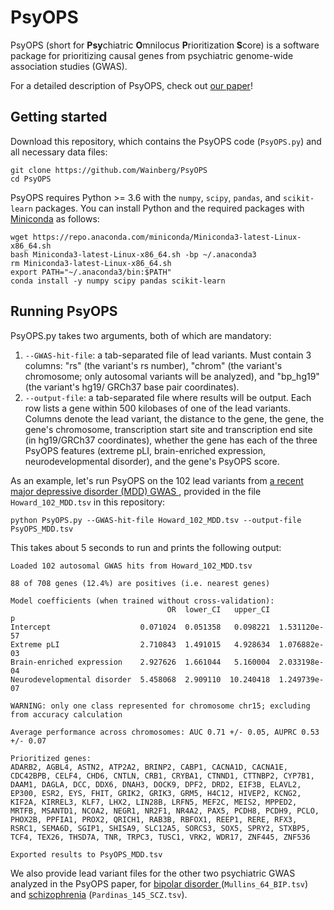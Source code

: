 # PsyOPS 

PsyOPS (short for **Psy**chiatric **O**mnilocus **P**rioritization **S**core) 
is a software package for prioritizing causal genes from psychiatric genome-wide 
association studies (GWAS). 

For a detailed description of PsyOPS, check out [our paper](TODO)!

## Getting started

Download this repository, which contains the PsyOPS code (`PsyOPS.py`) and all 
necessary data files:

```  
git clone https://github.com/Wainberg/PsyOPS
cd PsyOPS
```

PsyOPS requires Python >= 3.6 with the `numpy`, `scipy`, `pandas`, and 
`scikit-learn` packages. You can install Python and the required packages with 
[Miniconda](https://docs.conda.io/en/latest/miniconda.html) as follows:

```
wget https://repo.anaconda.com/miniconda/Miniconda3-latest-Linux-x86_64.sh
bash Miniconda3-latest-Linux-x86_64.sh -bp ~/.anaconda3
rm Miniconda3-latest-Linux-x86_64.sh
export PATH="~/.anaconda3/bin:$PATH"
conda install -y numpy scipy pandas scikit-learn
```

## Running PsyOPS

PsyOPS.py takes two arguments, both of which are mandatory:

1) `--GWAS-hit-file`: a tab-separated file of lead variants. Must contain 3 
   columns: "rs" (the variant's rs number), "chrom" (the variant's chromosome; 
   only autosomal variants will be analyzed), and "bp_hg19" (the variant's hg19/
   GRCh37 base pair coordinates). 
2) `--output-file`: a tab-separated file where results will be output. 
   Each row lists a gene within 500 kilobases of one of the lead variants. 
   Columns denote the lead variant, the distance to the gene, the gene, the 
   gene's chromosome, transcription start site and transcription end site (in 
   hg19/GRCh37 coordinates), whether the gene has each of the three PsyOPS 
   features (extreme pLI, brain-enriched expression, neurodevelopmental 
   disorder), and the gene's PsyOPS score.

As an example, let's run PsyOPS on the 102 lead variants from 
[a recent major depressive disorder (MDD) GWAS
](https://www.ncbi.nlm.nih.gov/pmc/articles/PMC6522363), provided in the file 
`Howard_102_MDD.tsv` in this repository:

```
python PsyOPS.py --GWAS-hit-file Howard_102_MDD.tsv --output-file PsyOPS_MDD.tsv
```

This takes about 5 seconds to run and prints the following output:

```
Loaded 102 autosomal GWAS hits from Howard_102_MDD.tsv

88 of 708 genes (12.4%) are positives (i.e. nearest genes)

Model coefficients (when trained without cross-validation):
                                   OR  lower_CI   upper_CI             p
Intercept                    0.071024  0.051358   0.098221  1.531120e-57
Extreme pLI                  2.710843  1.491015   4.928634  1.076882e-03
Brain-enriched expression    2.927626  1.661044   5.160004  2.033198e-04
Neurodevelopmental disorder  5.458068  2.909110  10.240418  1.249739e-07

WARNING: only one class represented for chromosome chr15; excluding from accuracy calculation

Average performance across chromosomes: AUC 0.71 +/- 0.05, AUPRC 0.53 +/- 0.07

Prioritized genes:
ADARB2, AGBL4, ASTN2, ATP2A2, BRINP2, CABP1, CACNA1D, CACNA1E, CDC42BPB, CELF4, CHD6, CNTLN, CRB1, CRYBA1, CTNND1, CTTNBP2, CYP7B1, DAAM1, DAGLA, DCC, DDX6, DNAH3, DOCK9, DPF2, DRD2, EIF3B, ELAVL2, EP300, ESR2, EYS, FHIT, GRIK2, GRIK3, GRM5, H4C12, HIVEP2, KCNG2, KIF2A, KIRREL3, KLF7, LHX2, LIN28B, LRFN5, MEF2C, MEIS2, MPPED2, MRTFB, MSANTD1, NCOA2, NEGR1, NR2F1, NR4A2, PAX5, PCDH8, PCDH9, PCLO, PHOX2B, PPFIA1, PROX2, QRICH1, RAB3B, RBFOX1, REEP1, RERE, RFX3, RSRC1, SEMA6D, SGIP1, SHISA9, SLC12A5, SORCS3, SOX5, SPRY2, STXBP5, TCF4, TEX26, THSD7A, TNR, TRPC3, TUSC1, VRK2, WDR17, ZNF445, ZNF536

Exported results to PsyOPS_MDD.tsv
```

We also provide lead variant files for the other two psychiatric GWAS analyzed 
in the PsyOPS paper, for [bipolar disorder
](https://www.ncbi.nlm.nih.gov/pmc/articles/PMC8192451) (`Mullins_64_BIP.tsv`) 
and [schizophrenia](https://www.ncbi.nlm.nih.gov/pmc/articles/PMC5918692) 
(`Pardinas_145_SCZ.tsv`).